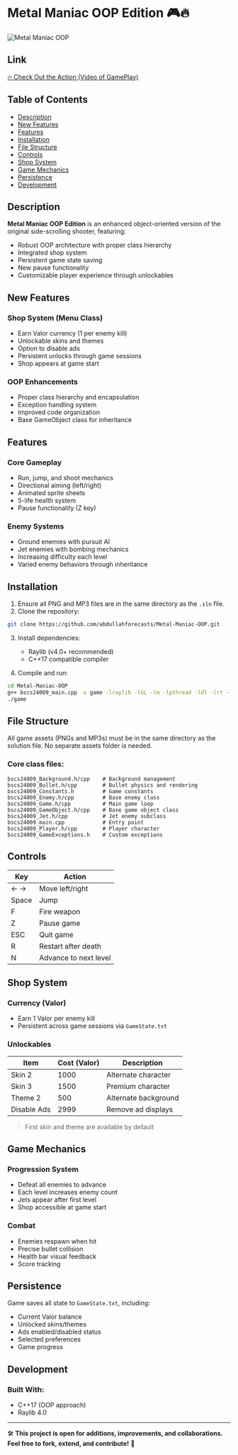 # Metal Maniac OOP Edition 🎮🔥

![Metal Maniac OOP](https://img.shields.io/badge/Metal_Maniac_OOP-C%2B%2B-orange.svg)

## Link

[🔥 Check Out the Action (Video of GamePlay) ](https://drive.google.com/file/d/1b-njKuVIypZHW8acFLcyZTIY4hfsjiH0/view?usp=sharing)

## Table of Contents

* [Description](#description)
* [New Features](#new-features)
* [Features](#features)
* [Installation](#installation)
* [File Structure](#file-structure)
* [Controls](#controls)
* [Shop System](#shop-system)
* [Game Mechanics](#game-mechanics)
* [Persistence](#persistence)
* [Development](#development)

## Description

**Metal Maniac OOP Edition** is an enhanced object-oriented version of the original side-scrolling shooter, featuring:

* Robust OOP architecture with proper class hierarchy
* Integrated shop system 
* Persistent game state saving
* New pause functionality
* Customizable player experience through unlockables

## New Features

### Shop System (Menu Class)

* Earn Valor currency (1 per enemy kill)
* Unlockable skins and themes
* Option to disable ads
* Persistent unlocks through game sessions
* Shop appears at game start

### OOP Enhancements

* Proper class hierarchy and encapsulation
* Exception handling system
* Improved code organization
* Base GameObject class for inheritance

## Features

### Core Gameplay

* Run, jump, and shoot mechanics
* Directional aiming (left/right)
* Animated sprite sheets
* 5-life health system
* Pause functionality (Z key)

### Enemy Systems

* Ground enemies with pursuit AI
* Jet enemies with bombing mechanics
* Increasing difficulty each level
* Varied enemy behaviors through inheritance

## Installation

1. Ensure all PNG and MP3 files are in the same directory as the `.sln` file.
2. Clone the repository:

```bash
git clone https://github.com/abdullahforecasts/Metal-Maniac-OOP.git
```

3. Install dependencies:

   * Raylib (v4.0+ recommended)
   * C++17 compatible compiler

4. Compile and run:

```bash
cd Metal-Maniac-OOP
g++ bscs24009_main.cpp -o game -lraylib -lGL -lm -lpthread -ldl -lrt -lX11
./game
```

## File Structure

All game assets (PNGs and MP3s) must be in the same directory as the solution file. No separate assets folder is needed.

### Core class files:

```
bscs24009_Background.h/cpp    # Background management
bscs24009_Bullet.h/cpp        # Bullet physics and rendering
bscs24009_Constants.h         # Game constants
bscs24009_Enemy.h/cpp         # Base enemy class
bscs24009_Game.h/cpp          # Main game loop
bscs24009_GameObject.h/cpp    # Base game object class
bscs24009_Jet.h/cpp           # Jet enemy subclass
bscs24009_main.cpp            # Entry point
bscs24009_Player.h/cpp        # Player character
bscs24009_GameExceptions.h    # Custom exceptions
```

## Controls

| Key   | Action                |
| ----- | --------------------- |
| ← →   | Move left/right       |
| Space | Jump                  |
| F     | Fire weapon           |
| Z     | Pause game            |
| ESC   | Quit game             |
| R     | Restart after death   |
| N     | Advance to next level |

## Shop System

### Currency (Valor)

* Earn 1 Valor per enemy kill
* Persistent across game sessions via `GameState.txt`

### Unlockables

| Item        | Cost (Valor) | Description          |
| ----------- | ------------ | -------------------- |
| Skin 2      | 1000         | Alternate character  |
| Skin 3      | 1500         | Premium character    |
| Theme 2     | 500          | Alternate background |
| Disable Ads | 2999         | Remove ad displays   |

> First skin and theme are available by default

## Game Mechanics

### Progression System

* Defeat all enemies to advance
* Each level increases enemy count
* Jets appear after first level
* Shop accessible at game start

### Combat

* Enemies respawn when hit
* Precise bullet collision
* Health bar visual feedback
* Score tracking

## Persistence

Game saves all state to `GameState.txt`, including:

* Current Valor balance
* Unlocked skins/themes
* Ads enabled/disabled status
* Selected preferences
* Game progress

## Development

### Built With:

* C++17 (OOP approach)
* Raylib 4.0


---

🛠️ **This project is open for additions, improvements, and collaborations. Feel free to fork, extend, and contribute!** 🚀
